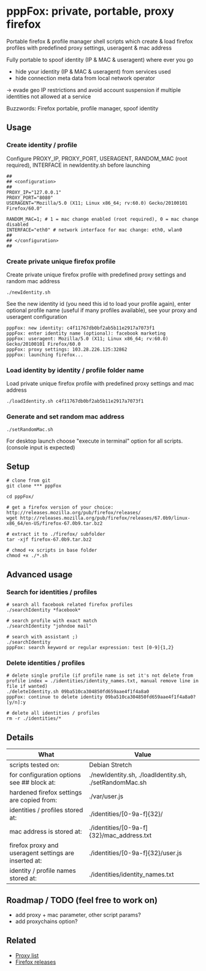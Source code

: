 # pppFox: private, portable, proxy firefox

Portable firefox & profile manager shell scripts which create & load firefox profiles with predefined proxy settings, useragent & mac address

Fully portable to spoof identity (IP & MAC & useragent) where ever you go
- hide your identity (IP & MAC & useragent) from services used 
- hide connection meta data from local network operator

-> evade geo IP restrictions and avoid account suspension if multiple identities not allowed at a service

Buzzwords: Firefox portable, profile manager, spoof identity

## Usage

### Create identity / profile

Configure PROXY_IP, PROXY_PORT, USERAGENT, RANDOM_MAC (root required), INTERFACE in newIdentity.sh before launching
```shell
##
## <configuration>
##
PROXY_IP="127.0.0.1"
PROXY_PORT="8080"
USERAGENT="Mozilla/5.0 (X11; Linux x86_64; rv:60.0) Gecko/20100101 Firefox/60.0"

RANDOM_MAC=1; # 1 = mac change enabled (root required), 0 = mac change disabled
INTERFACE="eth0" # network interface for mac change: eth0, wlan0
##
## </configuration>
##
```
### Create private unique firefox profile

Create private unique firefox profile with predefined proxy settings and random mac address
```shell
./newIdentity.sh
```
See the new identity id (you need this id to load your profile again), enter optional profile name (useful if many profiles available),
see your proxy and useragent configuration
```shell
pppFox: new identity: c4f11767db0bf2ab5b11e2917a7073f1
pppFox: enter identity name (optional): facebook marketing
pppFox: useragent: Mozilla/5.0 (X11; Linux x86_64; rv:60.0) Gecko/20100101 Firefox/60.0
pppFox: proxy settings: 103.28.226.125:32862
pppFox: launching firefox...
```

### Load identity by identity / profile folder name

Load private unique firefox profile with predefined proxy settings and mac address
```shell
./loadIdentity.sh c4f11767db0bf2ab5b11e2917a7073f1
``` 

### Generate and set random mac address
```shell
./setRandomMac.sh
``` 
For desktop launch choose "execute in terminal" option for all scripts. (console input is expected)

## Setup
```
# clone from git
git clone *** pppFox

cd pppFox/

# get a firefox version of your choice: http://releases.mozilla.org/pub/firefox/releases/
wget http://releases.mozilla.org/pub/firefox/releases/67.0b9/linux-x86_64/en-US/firefox-67.0b9.tar.bz2

# extract it to ./firefox/ subfolder
tar -xjf firefox-67.0b9.tar.bz2

# chmod +x scripts in base folder
chmod +x ./*.sh
```

## Advanced usage

### Search for identities / profiles
```shell
# search all facebook related firefox profiles
./searchIdentity *facebook*

# search profile with exact match
./searchIdentity "johndoe mail"

# search with assistant ;)
./searchIdentity 
pppFox: search keyword or regular expression: test [0-9]{1,2}

```

### Delete identities / profiles
```shell
# delete single profile (if profile name is set it's not delete from profile index = ./identities/identity_names.txt, manual remove line in file if wanted)
./deleteIdentity.sh 09ba510ca304850fd659aae4f1f4a8a0
pppFox: continue to delete identity 09ba510ca304850fd659aae4f1f4a8a0? [y/n]:y

# delete all identities / profiles
rm -r ./identities/*
```

## Details
| What                                                       |  Value         | 
| ---------------------------------------------------------- | -------------- |
| scripts tested on:                                         | Debian Stretch |
| for configuration options see ## <configuration> block at: | ./newIdentity.sh, ./loadIdentity.sh, ./setRandomMac.sh |
| hardened firefox settings are copied from:                 | ./var/user.js |
| identities / profiles stored at:                           | ./identities/[0-9a-f]{32}/ |
| mac address is stored at:                                  | ./identities/[0-9a-f]{32}/mac_address.txt |
| firefox proxy and useragent settings are inserted at:      | ./identities/[0-9a-f]{32}/user.js |
| identity / profile names stored at:                        | ./identities/identity_names.txt |


## Roadmap / TODO (feel free to work on)
- add proxy + mac parameter, other script params?
- add proxychains option?


## Related
- [Proxy list](https://www.google.com/search?q=proxy+list)    
- [Firefox releases](http://releases.mozilla.org/pub/firefox/releases/)
